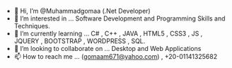 - 👋 Hi, I’m @Muhammadgomaa (.Net Developer)
- 👀 I’m interested in ... Software Development and Programming Skills and Techniques.
- 🌱 I’m currently learning ... C# , C++ , JAVA , HTML5 , CSS3 , JS , JQUERY , BOOTSTRAP , WORDPRESS , SQL.
- 💞️ I’m looking to collaborate on ... Desktop and Web Applications 
- 📫 How to reach me ... (gomaam671@yahoo.com) , +20-01141325682

<!---
Muhammadgomaa/Muhammadgomaa is a ✨ special ✨ repository because its `README.md` (this file) appears on your GitHub profile.
You can click the Preview link to take a look at your changes.
--->
